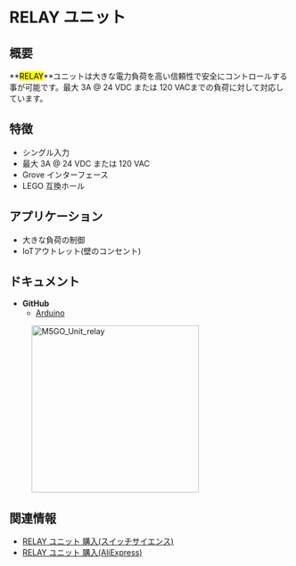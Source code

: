 # RELAY ユニット

## 概要

**<mark>RELAY</marK>**ユニットは大きな電力負荷を高い信頼性で安全にコントロールする事が可能です。最大 3A @ 24 VDC または 120 VACまでの負荷に対して対応しています。

## 特徴

- シングル入力
- 最大 3A @ 24 VDC または 120 VAC
- Grove インターフェース
- LEGO 互換ホール

## アプリケーション

- 大きな負荷の制御
- IoTアウトレット(壁のコンセント)

## ドキュメント

- **GitHub**
  - [Arduino](https://github.com/m5stack/M5Stack/tree/master/examples/Unit/Relay)

<figure>
    <img src="assets/img/product_pics/units/M5GO_Unit_relay.jpg" alt="M5GO_Unit_relay" height="300px" width="300px">
</figure>

## 関連情報

- [RELAY ユニット 購入(スイッチサイエンス)](https://www.switch-science.com/catalog/4054/)
- [RELAY ユニット 購入(AliExpress)](https://www.aliexpress.com/store/product/M5Stack-DC-3A-30-AC-3A-220-ESP32/3226069_32922856211.html)